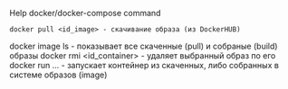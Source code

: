 Help docker/docker-compose command

```
docker pull <id_image> - скачивание образа (из DockerHUB)
```
docker image ls - показывает все скаченные (pull) и собраные (build) образы
docker rmi <id_container> - удаляет выбранный образ по его <id>
docker run ... - запускает контейнер из скаченных, либо собранных в системе образов (image)
